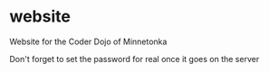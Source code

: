 website
=======

Website for the Coder Dojo of Minnetonka

Don't forget to set the password for real once it goes on the server